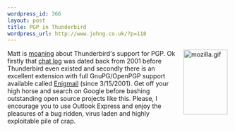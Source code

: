 ```yaml
--- 
wordpress_id: 366
layout: post
title: PGP in Thunderbird
wordpress_url: http://www.johng.co.uk/?p=118
---
```

<img width="100" vspace="0" hspace="5" height="147" border="0" align="right" src="http://www.johng.co.uk/wp-content/images/mozilla.gif" alt="mozilla.gif" title="mozilla.gif" />

Matt is <a target="_self" href="http://www.livejournal.com/users/msclark/57439.html">moaning</a> about Thunderbird's support for PGP. Ok firstly that <a target="_self" href="http://www.mozilla.org/mailnews/mozmail-5-23-log.html">chat log</a> was dated back from 2001 before Thunderbird even existed and secondly there is an excellent extension with full GnuPG/OpenPGP support available called <a target="_self" href="http://enigmail.mozdev.org/">Enigmail</a> (since 3/15/2001). Get off your high horse and search on Google before bashing outstanding open source projects like this. Please, I encourage you to use Outlook Express and enjoy the pleasures of a bug ridden, virus laden and highly exploitable pile of crap.<br />
